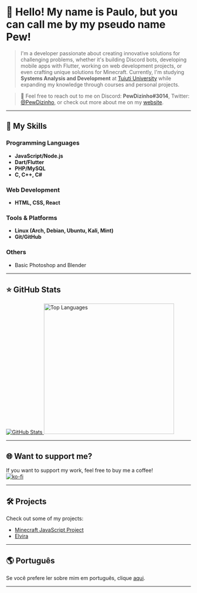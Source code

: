 # 💜 Hello! My name is **Paulo**, but you can call me by my pseudo name **Pew**!

> I'm a developer passionate about creating innovative solutions for challenging problems, whether it's building Discord bots, developing mobile apps with Flutter, working on web development projects, or even crafting unique solutions for Minecraft. Currently, I'm studying **Systems Analysis and Development** at [Tuiuti University](https://tuiuti.edu.br/) while expanding my knowledge through courses and personal projects.

> 💬 Feel free to reach out to me on Discord: **PewDizinho#3014**, Twitter: [@PewDizinho](https://x.com/PewDizinho), or check out more about me on my [website](https://pewdizinho.com/).

---

## 🚀 My Skills  
### Programming Languages  
- **JavaScript/Node.js**  
- **Dart/Flutter**  
- **PHP/MySQL**  
- **C, C++, C#**

### Web Development  
- **HTML, CSS, React**

### Tools & Platforms  
- **Linux (Arch, Debian, Ubuntu, Kali, Mint)**  
- **Git/GitHub**

### Others  
- Basic Photoshop and Blender  

---

## ⭐ GitHub Stats  

<a href="https://github.com/PewDizinho">
 <img src="https://github-readme-stats.vercel.app/api?username=PewDizinho&include_all_commits=true&count_private=true&show_icons=true&line_height=20&title_color=2B5BBD&icon_color=1124BB&text_color=A1A1A1&bg_color=0,000000,130F40" alt="GitHub Stats"/>
</a>

<a href="https://github.com/PewDizinho">
 <img src="https://github-readme-stats.vercel.app/api/top-langs?username=PewDizinho&show_icons=true&locale=en&layout=compact&theme=chartreuse-dark" alt="Top Languages" width=355px/>
</a>


---

## 🌐 Want to support me?  

If you want to support my work, feel free to buy me a coffee!  
[![ko-fi](https://ko-fi.com/img/githubbutton_sm.svg)](https://ko-fi.com/E1E1BAPMC)  

---

## 🛠 Projects  

Check out some of my projects:  
- [Minecraft JavaScript Project](https://github.com/Pews-Cavern/Projeto-Integrador-UTP3)  
- [Elvira](https://github.com/Pews-Cavern/Elvira)  

---

## 🌎 Português  

Se você prefere ler sobre mim em português, clique [aqui]().  

---
